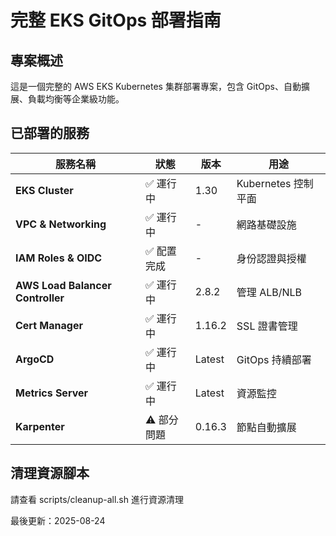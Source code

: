 # 完整 EKS GitOps 部署指南

## 專案概述
這是一個完整的 AWS EKS Kubernetes 集群部署專案，包含 GitOps、自動擴展、負載均衡等企業級功能。

## 已部署的服務

| 服務名稱 | 狀態 | 版本 | 用途 |
|---------|------|------|------|
| **EKS Cluster** | ✅ 運行中 | 1.30 | Kubernetes 控制平面 |
| **VPC & Networking** | ✅ 運行中 | - | 網路基礎設施 |
| **IAM Roles & OIDC** | ✅ 配置完成 | - | 身份認證與授權 |
| **AWS Load Balancer Controller** | ✅ 運行中 | 2.8.2 | 管理 ALB/NLB |
| **Cert Manager** | ✅ 運行中 | 1.16.2 | SSL 證書管理 |
| **ArgoCD** | ✅ 運行中 | Latest | GitOps 持續部署 |
| **Metrics Server** | ✅ 運行中 | Latest | 資源監控 |
| **Karpenter** | ⚠️ 部分問題 | 0.16.3 | 節點自動擴展 |

## 清理資源腳本

請查看 scripts/cleanup-all.sh 進行資源清理

最後更新：2025-08-24

